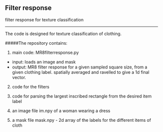 
## Filter response
filter response for texture classification

___
The code is designed for texture classification of clothing.

#####The repository contains:

1. main code: MR8filterresponse.py
 - input: loads an image and mask
 - output: MR8 filter response for a given sampled square size, from a given clothing label. spatially averaged
          and ravelled to give a 1d final vector.

2. code for the filters

3. code for parsing the largest inscribed rectangle from the desired item label

4. an image file im.npy of a woman wearing a dress

5. a mask file mask.npy - 2d array of the labels for the different items of cloth


